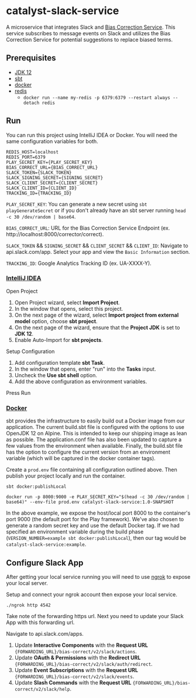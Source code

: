 # catalyst-slack-service

A microservice that integrates Slack and [Bias Correction Service](https://github.com/willowtreeapps/catalyst-bias-correct-service). This service subscribes to message events on Slack and utilizes the Bias Correction Service for potential suggestions to replace biased terms.

## Prerequisites
* [JDK 12](https://www.oracle.com/java/technologies/javase/jdk12-archive-downloads.html)
* [sbt](https://www.scala-sbt.org/download.html)
* [docker](https://hub.docker.com/editions/community/docker-ce-desktop-mac)
* [redis](https://redis.io/topics/quickstart) 
    - ```docker run --name my-redis -p 6379:6379 --restart always --detach redis```

## Run

You can run this project using IntelliJ IDEA or Docker. You will need the same configuration variables for both.

```
REDIS_HOST=localhost
REDIS_PORT=6379
PLAY_SECRET_KEY={PLAY_SECRET_KEY}
BIAS_CORRECT_URL={BIAS_CORRECT_URL}
SLACK_TOKEN={SLACK_TOKEN}
SLACK_SIGNING_SECRET={SIGNING_SECRET}
SLACK_CLIENT_SECRET={CLIENT_SECRET}
SLACK_CLIENT_ID={CLIENT_ID}
TRACKING_ID={TRACKING_ID}
```

`PLAY_SECRET_KEY`: You can generate a new secret using `sbt playGenerateSecret` or if you don't already have an sbt server running `head -c 30 /dev/random | base64`.

`BIAS_CORRECT_URL`: URL for the Bias Correction Service Endpoint (ex. http://localhost:8000/corrector/correct).

`SLACK_TOKEN` && `SIGNING_SECRET` && `CLIENT_SECRET` && `CLIENT_ID`: Navigate to api.slack.com/app. Select your app and view the `Basic Information` section.

`TRACKING_ID`: Google Analytics Tracking ID (ex. UA-XXXX-Y).

### [IntelliJ IDEA](https://www.jetbrains.com/idea/)
Open Project
1. Open Project wizard, select **Import Project**.
1. In the window that opens, select this project.
1. On the next page of the wizard, select **Import project from external model** option, choose **sbt project**.
1. On the next page of the wizard, ensure that the **Project JDK** is set to **JDK 12**.
1. Enable Auto-Import for **sbt projects**.

Setup Configuration
1. Add configuration template **sbt Task**.
2. In the window that opens, enter "run" into the **Tasks** input.
3. Uncheck the **Use sbt shell** option.
4. Add the above configuration as environment variables.

Press Run

### [Docker](https://hub.docker.com/editions/community/docker-ce-desktop-mac)
sbt provides the infrastructure to easily build out a Docker image from our application. The current build.sbt file is configured with the options to use OpenJDK 12 on Alpine. This is intended to keep our shipping image as lean as possible. The application.conf file has also been updated to capture a few values from the environment when available. Finally, the build.sbt file has the option to configure the current version from an environment variable (which will be captured in the docker container tags).

Create a `prod.env` file containing all configuration outlined above. Then publish your project locally and run the container.

```
sbt docker:publishLocal

docker run -p 8000:9000 -e PLAY_SECRET_KEY="$(head -c 30 /dev/random | base64)" --env-file prod.env catalyst-slack-service:1.0-SNAPSHOT
```

In the above example, we expose the host/local port 8000 to the container's port 9000 (the default port for the Play framework).  We've also chosen to generate a random secret key and use the default Docker tag.  If we had specified an environment variable during the build phase (`VERSION_NUMBER=example sbt docker:publishLocal`), then our tag would be `catalyst-slack-service:example`.

## Configure Slack App

After getting your local service running you will need to use [ngrok](https://dashboard.ngrok.com/get-started) to expose your local server. 

Setup and connect your ngrok account then expose your local service.

`./ngrok http 4542`

Take note of the forwarding https url. Next you need to update your Slack App with this forwarding url. 

Navigate to api.slack.com/apps.

1. Update **Interactive Components** with the **Request URL** `{FORWARDING_URL}/bias-correct/v2/slack/actions`.
2. Update **OAuth & Permissions** with the **Redirect URL** `{FORWARDING_URL}/bias-correct/v2/slack/auth/redirect`.
3. Update **Event Subscriptions** with the **Request URL** `{FORWARDING_URL}/bias-correct/v2/slack/events`.
4. Update **Slash Commands** with the **Request URL** `{FORWARDING_URL}/bias-correct/v2/slack/help`.
